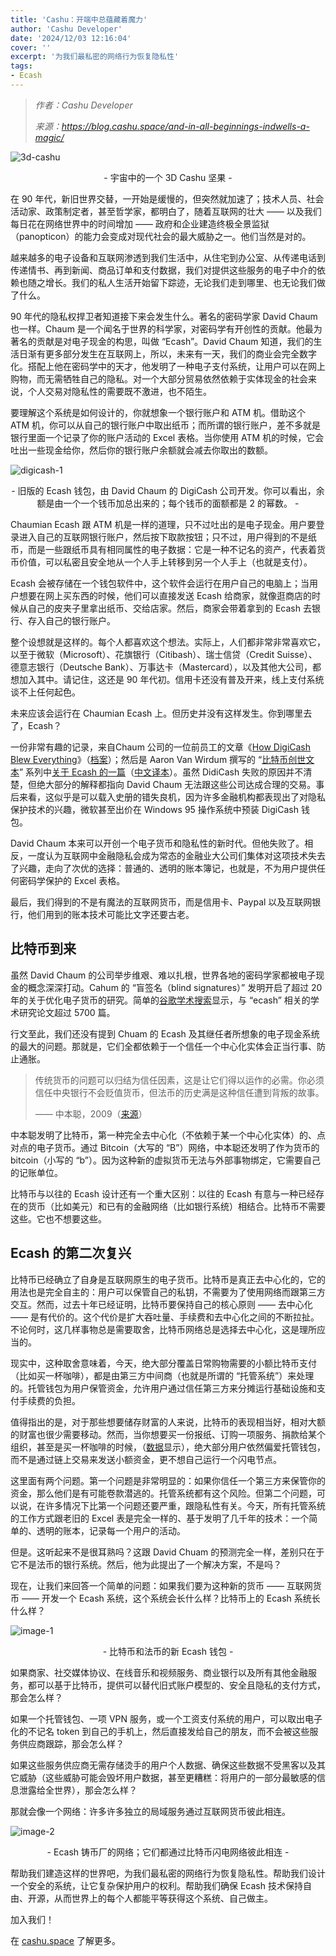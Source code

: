 ```yaml
---
title: 'Cashu：开端中总蕴藏着魔力'
author: 'Cashu Developer'
date: '2024/12/03 12:16:04'
cover: ''
excerpt: '为我们最私密的网络行为恢复隐私性'
tags:
- Ecash
---
```



> *作者：Cashu Developer*
> 
> *来源：<https://blog.cashu.space/and-in-all-beginnings-indwells-a-magic/>*



![3d-cashu](../images/and-in-all-beginnings-indwells-a-magic/3d-cashu.png)

<p style="text-align:center">- 宇宙中的一个 3D Cashu 坚果 -</p>


在 90 年代，新旧世界交替，一开始是缓慢的，但突然就加速了；技术人员、社会活动家、政策制定者，甚至哲学家，都明白了，随着互联网的壮大 —— 以及我们每日花在网络世界中的时间增加 —— 政府和企业建造终极全景监狱（panopticon）的能力会变成对现代社会的最大威胁之一。他们当然是对的。

越来越多的电子设备和互联网渗透到我们生活中，从住宅到办公室、从传递电话到传递情书、再到新闻、商品订单和支付数据，我们对提供这些服务的电子中介的依赖也随之增长。我们的私人生活开始留下踪迹，无论我们走到哪里、也无论我们做了什么。

90 年代的隐私权捍卫者知道接下来会发生什么。著名的密码学家 David Chaum 也一样。Chaum 是一个闻名于世界的科学家，对密码学有开创性的贡献。他最为著名的贡献是对电子现金的构思，叫做 “Ecash”。David Chaum 知道，我们的生活日渐有更多部分发生在互联网上，所以，未来有一天，我们的商业会完全数字化。搭配上他在密码学中的天才，他发明了一种电子支付系统，让用户可以在网上购物，而无需牺牲自己的隐私。对一个大部分贸易依然依赖于实体现金的社会来说，个人交易对隐私性的需要既不激进，也不陌生。

要理解这个系统是如何设计的，你就想象一个银行账户和 ATM 机。借助这个 ATM 机，你可以从自己的银行账户中取出纸币；而所谓的银行账户，差不多就是银行里面一个记录了你的账户活动的 Excel 表格。当你使用 ATM 机的时候，它会吐出一些现金给你，然后你的银行账户余额就会减去你取出的数额。

![digicash-1](../images/and-in-all-beginnings-indwells-a-magic/digicash-1.png)

<p style="text-align:center">- 旧版的 Ecash 钱包，由 David Chaum 的 DigiCash 公司开发。你可以看出，余额是由一个一个钱币加总出来的；每个钱币的面额都是 2 的幂数。 -</p>


Chaumian Ecash 跟 ATM 机是一样的道理，只不过吐出的是电子现金。用户要登录进入自己的互联网银行账户，然后按下取款按钮；只不过，用户得到的不是纸币，而是一些跟纸币具有相同属性的电子数据：它是一种不记名的资产，代表着货币价值，可以私密且安全地从一个人手上转移到另一个人手上（也就是支付）。

Ecash 会被存储在一个钱包软件中，这个软件会运行在用户自己的电脑上；当用户想要在网上买东西的时候，他们可以直接发送 Ecash 给商家，就像逛商店的时候从自己的皮夹子里拿出纸币、交给店家。然后，商家会带着拿到的 Ecash 去银行、存入自己的银行账户。

整个设想就是这样的。每个人都喜欢这个想法。实际上，人们都非常非常喜欢它，以至于微软（Microsoft）、花旗银行（Citibash）、瑞士信贷（Credit Suisse）、德意志银行（Deutsche Bank）、万事达卡（Mastercard），以及其他大公司，都想加入其中。请记住，这还是 90 年代初。信用卡还没有普及开来，线上支付系统谈不上任何起色。

未来应该会运行在 Chaumian Ecash 上。但历史并没有这样发生。你到哪里去了，Ecash？

一份非常有趣的记录，来自Chaum 公司的一位前员工的文章《[How DigiCash Blew Everything](https://themonetaryfuture.blogspot.com/2009/04/how-digicash-blew-everything.html?ref=blog.cashu.space)》（[档案](https://web.archive.org/web/20240519233647/https://themonetaryfuture.blogspot.com/2009/04/how-digicash-blew-everything.html)）；然后是 Aaron Van Wirdum 撰写的 “[比特币创世文本](https://thegenesisbook.com/?ref=blog.cashu.space)” 系列中[关于 Ecash 的一篇](https://bitcoinmagazine.com/culture/genesis-files-how-david-chaums-ecash-spawned-cypherpunk-dream?ref=blog.cashu.space)（[中文译本](https://www.btcstudy.org/2021/10/02/genesis-files-how-david-chaums-ecash-spawned-cypherpunk-dream/)）。虽然 DidiCash 失败的原因并不清楚，但绝大部分的解释都指向 David Chaum 无法跟这些公司达成合理的交易。事后来看，这似乎是可以载入史册的错失良机，因为许多金融机构都表现出了对隐私保护技术的兴趣，微软甚至出价在 Windows 95 操作系统中预装 DigiCash 钱包。

David Chaum 本来可以开创一个电子货币和隐私性的新时代。但他失败了。相反，一度认为互联网中金融隐私会成为常态的金融业大公司们集体对这项技术失去了兴趣，走向了次优的选择：普通的、透明的账本簿记，也就是，不为用户提供任何密码学保护的 Excel 表格。

最后，我们得到的不是有魔法的互联网货币，而是信用卡、Paypal 以及互联网银行，他们用到的账本技术可能比文字还要古老。

## 比特币到来

虽然 David Chaum 的公司举步维艰、难以扎根，世界各地的密码学家都被电子现金的概念深深打动。Cahum 的 “盲签名（blind signatures）” 发明开启了超过 20 年的关于优化电子货币的研究。简单的[谷歌学术搜索](https://scholar.google.com/scholar?hl=en&q=ecash&ref=blog.cashu.space)显示，与 “ecash” 相关的学术研究论文超过 5700 篇。

行文至此，我们还没有提到 Chuam 的 Ecash 及其继任者所想象的电子现金系统的最大的问题。那就是，它们全都依赖于一个信任一个中心化实体会正当行事、防止通胀。

> 传统货币的问题可以归结为信任因素，这是让它们得以运作的必需。你必须信任中央银行不会贬值货币，但法币的历史满是这种信任遭到背叛的故事。
>
> —— 中本聪，2009（[来源](https://satoshi.nakamotoinstitute.org/posts/p2pfoundation/1/?ref=blog.cashu.space)）

中本聪发明了比特币，第一种完全去中心化（不依赖于某一个中心化实体）的、点对点的电子货币。通过 Bitcoin（大写的 “B”）网络，中本聪还发明了作为货币的 bitcoin（小写的 “b”）。因为这种新的虚拟货币无法与外部事物绑定，它需要自己的记账单位。

比特币与以往的 Ecash 设计还有一个重大区别：以往的 Ecash 有意与一种已经存在的货币（比如美元）和已有的金融网络（比如银行系统）相结合。比特币不需要这些。它也不想要这些。

## Ecash 的第二次复兴

比特币已经确立了自身是互联网原生的电子货币。比特币是真正去中心化的，它的用法也是完全自主的：用户可以保管自己的私钥，不需要为了使用网络而跟第三方交互。然而，过去十年已经证明，比特币要保持自己的核心原则 —— 去中心化 —— 是有代价的。这个代价是扩大吞吐量、手续费和去中心化之间的不断拉扯。不论何时，这几样事物总是需要取舍，比特币网络总是选择去中心化，这是理所应当的。

现实中，这种取舍意味着，今天，绝大部分覆盖日常购物需要的小额比特币支付（比如买一杯咖啡），都是由第三方中间商（也就是所谓的 “托管系统”）来处理的。托管钱包为用户保管资金，允许用户通过信任第三方来分摊运行基础设施和支付手续费的负担。

值得指出的是，对于那些想要储存财富的人来说，比特币的表现相当好，相对大额的财富也很少需要移动。然而，当你想要买一份报纸、订购一项服务、捐款给某个组织，甚至是买一杯咖啡的时候，（[数据](https://x.com/benthecarman/status/1638006709741289474?ref=blog.cashu.space)显示），绝大部分用户依然偏爱托管钱包，而不是通过链上交易来发送小额资金，更不想自己运行一个闪电节点。

这里面有两个问题。第一个问题是非常明显的：如果你信任一个第三方来保管你的资金，那么他们是有可能卷款潜逃的。托管系统都有这个风险。但第二个问题，可以说，在许多情况下比第一个问题还要严重，跟隐私性有关。今天，所有托管系统的工作方式跟老旧的 Excel 表是完全一样的、基于发明了几千年的技术：一个简单的、透明的账本，记录每一个用户的活动。

但是。这听起来不是很耳熟吗？这跟 David Chuam 的预测完全一样，差别只在于它不是法币的银行系统。然后，他为此提出了一个解决方案，不是吗？

现在，让我们来回答一个简单的问题：如果我们要为这种新的货币 —— 互联网货币 —— 开发一个 Ecash 系统，这个系统会长什么样？比特币上的 Ecash 系统长什么样？

![image-1](../images/and-in-all-beginnings-indwells-a-magic/image-1.png)

<p style="text-align:center">- 比特币和法币的新 Ecash 钱包 -</p>


如果商家、社交媒体协议、在线音乐和视频服务、商业银行以及所有其他金融服务，都可以基于比特币，提供可以替代旧式账户模型的、安全且隐私的支付方式，那会怎么样？

如果一个托管钱包、一项 VPN 服务，或一个工资支付系统的用户，可以取出电子化的不记名  token 到自己的手机上，然后直接发给自己的朋友，而不会被这些服务供应商跟踪，那会怎么样？

如果这些服务供应商无需存储烫手的用户个人数据、确保这些数据不受黑客以及其它威胁（这些威胁可能会毁坏用户数据，甚至更糟糕：将用户的一部分最敏感的信息泄露给全世界），那会怎么样？

那就会像一个网络：许多许多独立的局域服务通过互联网货币彼此相连。

![image-2](../images/and-in-all-beginnings-indwells-a-magic/image-2.png)

<p style="text-align:center">- Ecash 铸币厂的网络；它们都通过比特币闪电网络彼此相连 -</p>


帮助我们建造这样的世界吧，为我们最私密的网络行为恢复隐私性。帮助我们设计一个安全的系统，让它复杂保护用户的权利。帮助我们确保 Ecash 技术保持自由、开源，从而世界上的每个人都能平等获得这个系统、自己做主。

加入我们！

在 [cashu.space](https://cashu.space/?ref=blog.cashu.space) 了解更多。

